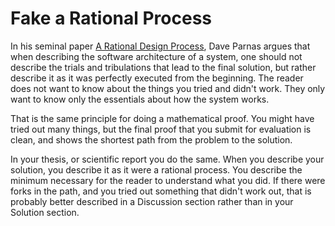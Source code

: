 # Fake a Rational Process 

In his seminal paper [A Rational Design Process](https://users.ece.utexas.edu/~perry/education/SE-Intro/fakeit.pdf), 
Dave Parnas argues that when describing the software architecture of a system, one should not describe the trials and tribulations
that lead to the final solution, but rather describe it as it was perfectly executed from the beginning. The reader does not want
to know about the things you tried and didn't work. They only want to know only the essentials about how the system works. 

That is the same principle for doing a mathematical proof. You might have tried out many things, but the final proof that you 
submit for evaluation is clean, and shows the shortest path from the problem to the solution.

In your thesis, or scientific report you do the same. When you describe your solution, you  describe it as it were a rational 
process. You describe the minimum necessary for the reader to understand what you did. If there were forks in the path, and you
tried out something that didn't work out, that is probably better described in a Discussion section rather than in your Solution
section. 
